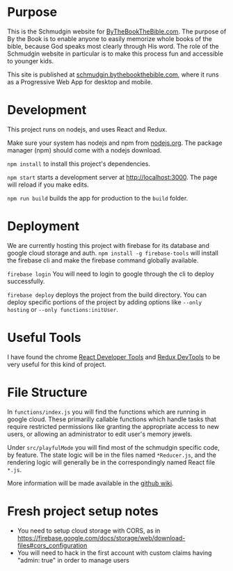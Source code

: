 # Purpose

This is the Schmudgin website for [ByTheBookTheBible.com](ByTheBookTheBible.com). The purpose of By the Book is to enable anyone to easily memorize whole books of the bible, because God speaks most clearly through His word. The role of the Schmudgin website in particular is to make this process fun and accessible to younger kids. 

This site is published at [schmudgin.bythebookthebible.com](schmudgin.bythebookthebible.com), where it runs as a Progressive Web App for desktop and mobile.

# Development
This project runs on nodejs, and uses React and Redux.

Make sure your system has nodejs and npm from [nodejs.org](nodejs.org). The package manager (npm) should come with a nodejs download.

`npm install` to install this project's dependencies.

`npm start` starts a development server at [http://localhost:3000](http://localhost:3000). The page will reload if you make edits.

`npm run build` builds the app for production to the `build` folder.

# Deployment

We are currently hosting this project with firebase for its database and google cloud storage and auth. `npm install -g firebase-tools` will install the firebase cli and make the firebase command globally available. 

`firebase login` You will need to login to google through the cli to deploy successfully.

`firebase deploy` deploys the project from the build directory. You can deploy specific portions of the project by adding options like `--only hosting` or `--only functions:initUser`.


# Useful Tools

I have found the chrome [React Developer Tools](https://chrome.google.com/webstore/detail/react-developer-tools/fmkadmapgofadopljbjfkapdkoienihi?hl=en)
and [Redux DevTools](https://chrome.google.com/webstore/detail/redux-devtools/lmhkpmbekcpmknklioeibfkpmmfibljd?hl=en)
to be very useful for this kind of project.

# File Structure

In `functions/index.js` you will find the functions which are running in google cloud. These primarilly callable functions which handle tasks that require restricted permissions like granting the appropriate access to new users, or allowing an administrator to edit user's memory jewels.

Under `src/playfulMode` you will find most of the schmudgin specific code, by feature. The state logic will be in the files named `*Reducer.js`, and the rendering logic will generally be in the correspondingly named React file `*.js`.

More information will be made available in the [github wiki](https://github.com/bythebookthebible/website/wiki).

# Fresh project setup notes

- You need to setup cloud storage with CORS, as in https://firebase.google.com/docs/storage/web/download-files#cors_configuration
- You will need to hack in the first account with custom claims having "admin: true" in order to manage users
